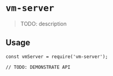 # `vm-server`

> TODO: description

## Usage

```
const vmServer = require('vm-server');

// TODO: DEMONSTRATE API
```
